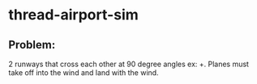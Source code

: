# thread-airport-sim
## Problem:
2 runways that cross each other at 90 degree angles ex: +.
Planes must take off into the wind and land with the wind.
